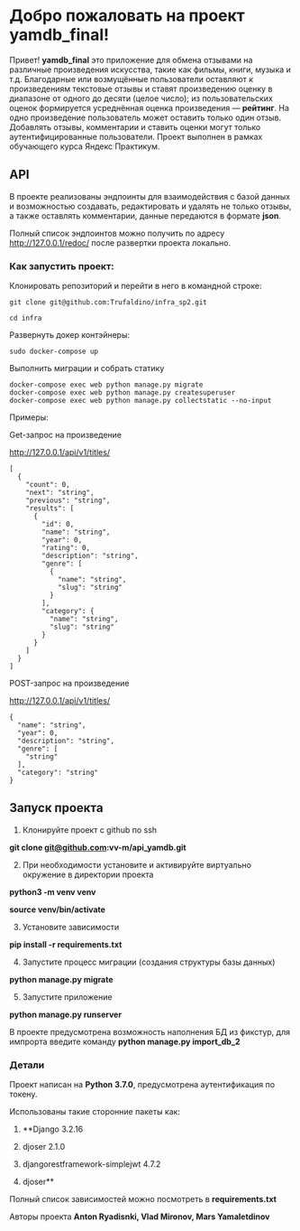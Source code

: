 
# Добро пожаловать на проект yamdb_final!

  

Привет! **yamdb_final** это приложение для обмена отзывами на различные произведения искусства, такие как фильмы, книги, музыка и т.д. Благодарные или возмущённые пользователи оставляют к произведениям текстовые отзывы и ставят произведению оценку в диапазоне от одного до десяти (целое число); из пользовательских оценок формируется усреднённая оценка произведения — **рейтинг**. На одно произведение пользователь может оставить только один отзыв. Добавлять отзывы, комментарии и ставить оценки могут только аутентифицированные пользователи. Проект выполнен в рамках обучающего курса Яндекс Практикум.

  

## API


В проекте реализованы эндпоинты для взаимодействия с базой данных и возможностью создавать, редактировать и удалять не только отзывы, а также оставлять комментарии, данные передаются в формате **json**.

Полный список эндпоинтов можно получить по адресу http://127.0.0.1/redoc/ после развертки проекта локально.

### Как запустить проект:

Клонировать репозиторий и перейти в него в командной строке:

```
git clone git@github.com:Trufaldino/infra_sp2.git 
```

```
cd infra
```

Развернуть докер контэйнеры:
```
sudo docker-compose up
```

Выполнить миграции и собрать статику
```
docker-compose exec web python manage.py migrate
docker-compose exec web python manage.py createsuperuser
docker-compose exec web python manage.py collectstatic --no-input
```

Примеры:

Get-запрос на произведение

http://127.0.0.1/api/v1/titles/

    [
      {
        "count": 0,
        "next": "string",
        "previous": "string",
        "results": [
          {
            "id": 0,
            "name": "string",
            "year": 0,
            "rating": 0,
            "description": "string",
            "genre": [
              {
                "name": "string",
                "slug": "string"
              }
            ],
            "category": {
              "name": "string",
              "slug": "string"
            }
          }
        ]
      }
    ]

POST-запрос на произведение

http://127.0.0.1/api/v1/titles/

    {
      "name": "string",
      "year": 0,
      "description": "string",
      "genre": [
        "string"
      ],
      "category": "string"
    }

## Запуск проекта

1. Клонируйте проект с github по ssh

**git clone git@github.com:vv-m/api_yamdb.git**

2. При необходимости установите и активируйте виртуально окружение в директории проекта

**python3 -m venv venv**

**source venv/bin/activate**

3. Установите зависимости

**pip install -r requirements.txt**

4. Запустите процесс миграции (создания структуры базы данных)

**python manage.py migrate**

5. Запустите приложение

**python manage.py runserver**

В проекте предусмотрена возможность наполнения БД из фикстур, для импрорта введите команду **python manage.py import_db_2**

  

### Детали

Проект написан на **Python 3.7.0**, предусмотрена аутентификация по токену.

Использованы такие сторонние пакеты как:

1. **Django 3.2.16

2. djoser 2.1.0

3. djangorestframework-simplejwt 4.7.2

4. djoser**

Полный список зависимостей можно посмотреть в **requirements.txt**

Авторы проекта **Anton Ryadisnki, Vlad Mironov, Mars Yamaletdinov**